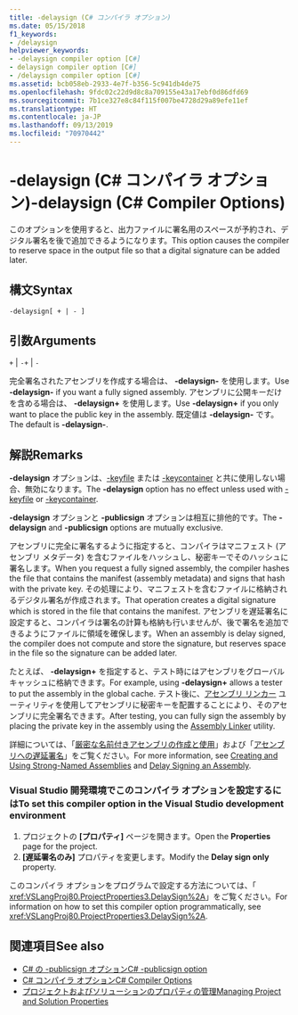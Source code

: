 ```yaml
---
title: -delaysign (C# コンパイラ オプション)
ms.date: 05/15/2018
f1_keywords:
- /delaysign
helpviewer_keywords:
- -delaysign compiler option [C#]
- delaysign compiler option [C#]
- /delaysign compiler option [C#]
ms.assetid: bcb058eb-2933-4e7f-b356-5c941db4de75
ms.openlocfilehash: 9fdc02c22d9d8c8a709155e43a17ebf0d86dfd69
ms.sourcegitcommit: 7b1ce327e8c84f115f007be4728d29a89efe11ef
ms.translationtype: HT
ms.contentlocale: ja-JP
ms.lasthandoff: 09/13/2019
ms.locfileid: "70970442"
---
```

# <a name="-delaysign-c-compiler-options"></a><span data-ttu-id="9dd76-102">-delaysign (C# コンパイラ オプション)</span><span class="sxs-lookup"><span data-stu-id="9dd76-102">-delaysign (C# Compiler Options)</span></span>

<span data-ttu-id="9dd76-103">このオプションを使用すると、出力ファイルに署名用のスペースが予約され、デジタル署名を後で追加できるようになります。</span><span class="sxs-lookup"><span data-stu-id="9dd76-103">This option causes the compiler to reserve space in the output file so that a digital signature can be added later.</span></span>

## <a name="syntax"></a><span data-ttu-id="9dd76-104">構文</span><span class="sxs-lookup"><span data-stu-id="9dd76-104">Syntax</span></span>

```console
-delaysign[ + | - ]
```

## <a name="arguments"></a><span data-ttu-id="9dd76-105">引数</span><span class="sxs-lookup"><span data-stu-id="9dd76-105">Arguments</span></span>

<span data-ttu-id="9dd76-106">`+` &#124; `-`</span><span class="sxs-lookup"><span data-stu-id="9dd76-106">`+` &#124; `-`</span></span>

<span data-ttu-id="9dd76-107">完全署名されたアセンブリを作成する場合は、 **-delaysign-** を使用します。</span><span class="sxs-lookup"><span data-stu-id="9dd76-107">Use **-delaysign-** if you want a fully signed assembly.</span></span> <span data-ttu-id="9dd76-108">アセンブリに公開キーだけを含める場合は、 **-delaysign+** を使用します。</span><span class="sxs-lookup"><span data-stu-id="9dd76-108">Use **-delaysign+** if you only want to place the public key in the assembly.</span></span> <span data-ttu-id="9dd76-109">既定値は **-delaysign-** です。</span><span class="sxs-lookup"><span data-stu-id="9dd76-109">The default is **-delaysign-**.</span></span>

## <a name="remarks"></a><span data-ttu-id="9dd76-110">解説</span><span class="sxs-lookup"><span data-stu-id="9dd76-110">Remarks</span></span>

<span data-ttu-id="9dd76-111">**-delaysign** オプションは、[-keyfile](./keyfile-compiler-option.md) または [-keycontainer](./keycontainer-compiler-option.md) と共に使用しない場合、無効になります。</span><span class="sxs-lookup"><span data-stu-id="9dd76-111">The **-delaysign** option has no effect unless used with [-keyfile](./keyfile-compiler-option.md) or [-keycontainer](./keycontainer-compiler-option.md).</span></span>

<span data-ttu-id="9dd76-112">**-delaysign** オプションと **-publicsign** オプションは相互に排他的です。</span><span class="sxs-lookup"><span data-stu-id="9dd76-112">The **-delaysign** and **-publicsign** options are mutually exclusive.</span></span>

<span data-ttu-id="9dd76-113">アセンブリに完全に署名するように指定すると、コンパイラはマニフェスト (アセンブリ メタデータ) を含むファイルをハッシュし、秘密キーでそのハッシュに署名します。</span><span class="sxs-lookup"><span data-stu-id="9dd76-113">When you request a fully signed assembly, the compiler hashes the file that contains the manifest (assembly metadata) and signs that hash with the private key.</span></span> <span data-ttu-id="9dd76-114">その処理により、マニフェストを含むファイルに格納されるデジタル署名が作成されます。</span><span class="sxs-lookup"><span data-stu-id="9dd76-114">That operation creates a digital signature which is stored in the file that contains the manifest.</span></span> <span data-ttu-id="9dd76-115">アセンブリを遅延署名に設定すると、コンパイラは署名の計算も格納も行いませんが、後で署名を追加できるようにファイルに領域を確保します。</span><span class="sxs-lookup"><span data-stu-id="9dd76-115">When an assembly is delay signed, the compiler does not compute and store the signature, but reserves space in the file so the signature can be added later.</span></span>

<span data-ttu-id="9dd76-116">たとえば、 **-delaysign+** を指定すると、テスト時にはアセンブリをグローバル キャッシュに格納できます。</span><span class="sxs-lookup"><span data-stu-id="9dd76-116">For example, using **-delaysign+** allows a tester to put the assembly in the global cache.</span></span> <span data-ttu-id="9dd76-117">テスト後に、[アセンブリ リンカー](../../../framework/tools/al-exe-assembly-linker.md) ユーティリティを使用してアセンブリに秘密キーを配置することにより、そのアセンブリに完全署名できます。</span><span class="sxs-lookup"><span data-stu-id="9dd76-117">After testing, you can fully sign the assembly by placing the private key in the assembly using the [Assembly Linker](../../../framework/tools/al-exe-assembly-linker.md) utility.</span></span>

<span data-ttu-id="9dd76-118">詳細については、「[厳密な名前付きアセンブリの作成と使用](../../../standard/assembly/create-use-strong-named.md)」および「[アセンブリへの遅延署名](../../../standard/assembly/delay-sign.md)」をご覧ください。</span><span class="sxs-lookup"><span data-stu-id="9dd76-118">For more information, see [Creating and Using Strong-Named Assemblies](../../../standard/assembly/create-use-strong-named.md) and [Delay Signing an Assembly](../../../standard/assembly/delay-sign.md).</span></span>

### <a name="to-set-this-compiler-option-in-the-visual-studio-development-environment"></a><span data-ttu-id="9dd76-119">Visual Studio 開発環境でこのコンパイラ オプションを設定するには</span><span class="sxs-lookup"><span data-stu-id="9dd76-119">To set this compiler option in the Visual Studio development environment</span></span>

1. <span data-ttu-id="9dd76-120">プロジェクトの **[プロパティ]** ページを開きます。</span><span class="sxs-lookup"><span data-stu-id="9dd76-120">Open the **Properties** page for the project.</span></span>
1. <span data-ttu-id="9dd76-121">**[遅延署名のみ]** プロパティを変更します。</span><span class="sxs-lookup"><span data-stu-id="9dd76-121">Modify the **Delay sign only** property.</span></span>

<span data-ttu-id="9dd76-122">このコンパイラ オプションをプログラムで設定する方法については、「 <xref:VSLangProj80.ProjectProperties3.DelaySign%2A>」をご覧ください。</span><span class="sxs-lookup"><span data-stu-id="9dd76-122">For information on how to set this compiler option programmatically, see <xref:VSLangProj80.ProjectProperties3.DelaySign%2A>.</span></span>

## <a name="see-also"></a><span data-ttu-id="9dd76-123">関連項目</span><span class="sxs-lookup"><span data-stu-id="9dd76-123">See also</span></span>

- [<span data-ttu-id="9dd76-124">C# の -publicsign オプション</span><span class="sxs-lookup"><span data-stu-id="9dd76-124">C# -publicsign option</span></span>](publicsign-compiler-option.md)
- [<span data-ttu-id="9dd76-125">C# コンパイラ オプション</span><span class="sxs-lookup"><span data-stu-id="9dd76-125">C# Compiler Options</span></span>](index.md)
- [<span data-ttu-id="9dd76-126">プロジェクトおよびソリューションのプロパティの管理</span><span class="sxs-lookup"><span data-stu-id="9dd76-126">Managing Project and Solution Properties</span></span>](/visualstudio/ide/managing-project-and-solution-properties)

